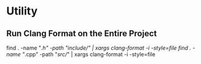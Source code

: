 # Utility

## Run Clang Format on the Entire Project
find . -name "*.h" -path "*include/*" | xargs clang-format -i -style=file
find . -name "*.cpp" -path "*src/*" | xargs clang-format -i -style=file
